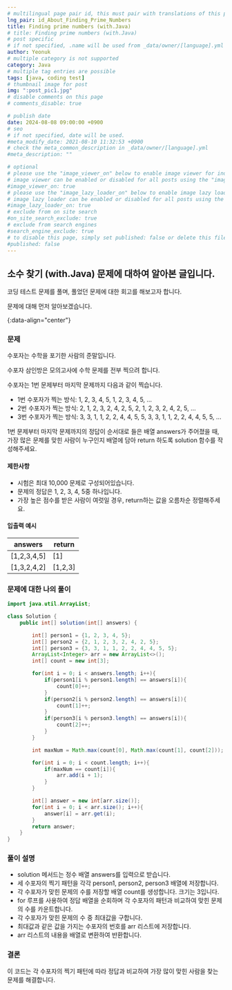 ```yaml
---
# multilingual page pair id, this must pair with translations of this page. (This name must be unique)
lng_pair: id_About_Finding_Prime_Numbers
title: Finding prime numbers (with.Java)
# title: Finding prime numbers (with.Java)
# post specific
# if not specified, .name will be used from _data/owner/[language].yml
author: Yeonuk
# multiple category is not supported
category: Java
# multiple tag entries are possible
tags: [java, coding test]
# thumbnail image for post
img: ":post_pic1.jpg"
# disable comments on this page
# comments_disable: true

# publish date
date: 2024-08-08 09:00:00 +0900
# seo
# if not specified, date will be used.
#meta_modify_date: 2021-08-10 11:32:53 +0900
# check the meta_common_description in _data/owner/[language].yml
#meta_description: ""

# optional
# please use the "image_viewer_on" below to enable image viewer for individual pages or posts (_posts/ or [language]/_posts folders).
# image viewer can be enabled or disabled for all posts using the "image_viewer_posts: true" setting in _data/conf/main.yml.
#image_viewer_on: true
# please use the "image_lazy_loader_on" below to enable image lazy loader for individual pages or posts (_posts/ or [language]/_posts folders).
# image lazy loader can be enabled or disabled for all posts using the "image_lazy_loader_posts: true" setting in _data/conf/main.yml.
#image_lazy_loader_on: true
# exclude from on site search
#on_site_search_exclude: true
# exclude from search engines
#search_engine_exclude: true
# to disable this page, simply set published: false or delete this file
#published: false
---
```


<!-- outline-start -->

## 소수 찾기 (with.Java) 문제에 대하여 알아본 글입니다.

코딩 테스트 문제를 풀며, 풀었던 문제에 대한 회고를 해보고자 합니다.

문제에 대해 먼저 알아보겠습니다.

{:data-align="center"}

<!-- outline-end -->

### 문제

수포자는 수학을 포기한 사람의 준말입니다.

수포자 삼인방은 모의고사에 수학 문제를 전부 찍으려 합니다.

수포자는 1번 문제부터 마지막 문제까지 다음과 같이 찍습니다.

- 1번 수포자가 찍는 방식: 1, 2, 3, 4, 5, 1, 2, 3, 4, 5, ...
- 2번 수포자가 찍는 방식: 2, 1, 2, 3, 2, 4, 2, 5, 2, 1, 2, 3, 2, 4, 2, 5, ...
- 3번 수포자가 찍는 방식: 3, 3, 1, 1, 2, 2, 4, 4, 5, 5, 3, 3, 1, 1, 2, 2, 4, 4, 5, 5, ...

1번 문제부터 마지막 문제까지의 정답이 순서대로 들은 배열 answers가 주어졌을 때, 가장 많은 문제를 맞힌 사람이 누구인지 배열에 담아 return 하도록 solution 함수를 작성해주세요.

#### 제한사항

- 시험은 최대 10,000 문제로 구성되어있습니다.
- 문제의 정답은 1, 2, 3, 4, 5중 하나입니다.
- 가장 높은 점수를 받은 사람이 여럿일 경우, return하는 값을 오름차순 정렬해주세요.

#### 입출력 예시

| answers     | return  |
| ----------- | ------- |
| [1,2,3,4,5] | [1]     |
| [1,3,2,4,2] | [1,2,3] |

### 문제에 대한 나의 풀이

```java
import java.util.ArrayList;

class Solution {
    public int[] solution(int[] answers) {

        int[] person1 = {1, 2, 3, 4, 5};
        int[] person2 = {2, 1, 2, 3, 2, 4, 2, 5};
        int[] person3 = {3, 3, 1, 1, 2, 2, 4, 4, 5, 5};
        ArrayList<Integer> arr = new ArrayList<>();
        int[] count = new int[3];

        for(int i = 0; i < answers.length; i++){
            if(person1[i % person1.length] == answers[i]){
                count[0]++;
            }
            if(person2[i % person2.length] == answers[i]){
                count[1]++;
            }
            if(person3[i % person3.length] == answers[i]){
                count[2]++;
            }
        }

        int maxNum = Math.max(count[0], Math.max(count[1], count[2]));

        for(int i = 0; i < count.length; i++){
            if(maxNum == count[i]){
                arr.add(i + 1);
            }
        }

        int[] answer = new int[arr.size()];
        for(int i = 0; i < arr.size(); i++){
            answer[i] = arr.get(i);
        }
        return answer;
    }
}
```

### 풀이 설명

- solution 메서드는 정수 배열 answers를 입력으로 받습니다.
- 세 수포자의 찍기 패턴을 각각 person1, person2, person3 배열에 저장합니다.
- 각 수포자가 맞힌 문제의 수를 저장할 배열 count를 생성합니다. 크기는 3입니다.
- for 루프를 사용하여 정답 배열을 순회하며 각 수포자의 패턴과 비교하여 맞힌 문제의 수를 카운트합니다.
- 각 수포자가 맞힌 문제의 수 중 최대값을 구합니다.
- 최대값과 같은 값을 가지는 수포자의 번호를 arr 리스트에 저장합니다.
- arr 리스트의 내용을 배열로 변환하여 반환합니다.

### 결론

이 코드는 각 수포자의 찍기 패턴에 따라 정답과 비교하여 가장 많이 맞힌 사람을 찾는 문제를 해결합니다.
